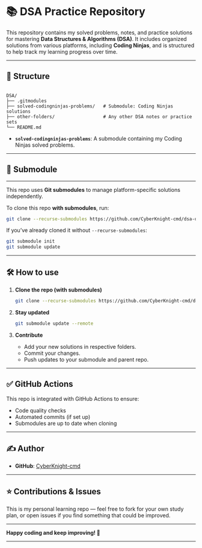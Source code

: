 
# 📚 DSA Practice Repository


This repository contains my solved problems, notes, and practice solutions for mastering **Data Structures & Algorithms (DSA)**. It includes organized solutions from various platforms, including **Coding Ninjas**, and is structured to help track my learning progress over time.

---

## 📂 Structure

```

DSA/
├── .gitmodules
├── solved-codingninjas-problems/   # Submodule: Coding Ninjas solutions
├── other-folders/                  # Any other DSA notes or practice sets
└── README.md

```

- **`solved-codingninjas-problems`**: A submodule containing my Coding Ninjas solved problems.

---
## 🔗 Submodule
---

This repo uses **Git submodules** to manage platform-specific solutions independently.

To clone this repo **with submodules**, run:

```bash
git clone --recurse-submodules https://github.com/CyberKnight-cmd/dsa-overall.git
````

If you’ve already cloned it without `--recurse-submodules`:

```bash
git submodule init
git submodule update
```

---

## 🛠️ How to use

1. **Clone the repo (with submodules)**

   ```bash
   git clone --recurse-submodules https://github.com/CyberKnight-cmd/dsa-overall.git
   ```

2. **Stay updated**

   ```bash
   git submodule update --remote
   ```

3. **Contribute**

   * Add your new solutions in respective folders.
   * Commit your changes.
   * Push updates to your submodule and parent repo.

---

## ✅ GitHub Actions

This repo is integrated with GitHub Actions to ensure:

* Code quality checks
* Automated commits (if set up)
* Submodules are up to date when cloning

---

## ✍️ Author

* **GitHub**: [CyberKnight-cmd](https://github.com/CyberKnight-cmd)

---

## ⭐️ Contributions & Issues

This is my personal learning repo — feel free to fork for your own study plan, or open issues if you find something that could be improved.

---

**Happy coding and keep improving! 🚀**

---
